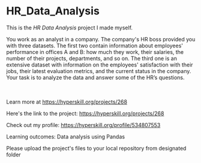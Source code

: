 # HR_Data_Analysis

This is the *HR Data Analysis* project I made myself.


<p>You work as an analyst in a company. The company's HR boss provided you with three datasets. The first two contain information about employees' performance in offices A and B: how much they work, their salaries, the number of their projects, departments, and so on. The third one is an extensive dataset with information on the employees' satisfaction with their jobs, their latest evaluation metrics, and the current status in the company. Your task is to analyze the data and answer some of the HR’s questions.</p><br/><br/>Learn more at <a href="https://hyperskill.org/projects/268?utm_source=ide&utm_medium=ide&utm_campaign=ide&utm_content=project-card">https://hyperskill.org/projects/268</a>

Here's the link to the project: https://hyperskill.org/projects/268

Check out my profile: https://hyperskill.org/profile/534807553

<p>Learning outcomes: Data analysis using Pandas</p>

</p>Please upload the project's files to your local repository from designated folder</p>
